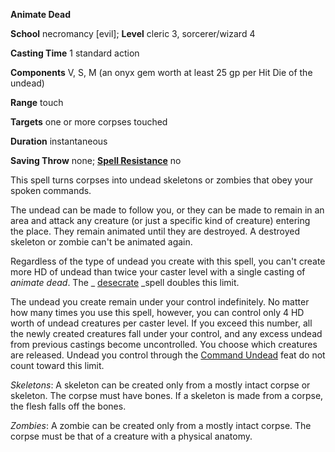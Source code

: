  **Animate Dead**

**School** necromancy [evil]; **Level** cleric 3, sorcerer/wizard 4

**Casting Time** 1 standard action

**Components** V, S, M (an onyx gem worth at least 25 gp per Hit Die of the undead)

**Range** touch

**Targets** one or more corpses touched

**Duration** instantaneous

**Saving Throw** none; **[Spell Resistance](../glossary#_spell-resistance)** no

This spell turns corpses into undead skeletons or zombies that obey your spoken commands.

The undead can be made to follow you, or they can be made to remain in an area and attack any creature (or just a specific kind of creature) entering the place. They remain animated until they are destroyed. A destroyed skeleton or zombie can't be animated again.

Regardless of the type of undead you create with this spell, you can't create more HD of undead than twice your caster level with a single casting of _animate dead_. The _ [desecrate](desecrate#_desecrate) _spell doubles this limit.

The undead you create remain under your control indefinitely. No matter how many times you use this spell, however, you can control only 4 HD worth of undead creatures per caster level. If you exceed this number, all the newly created creatures fall under your control, and any excess undead from previous castings become uncontrolled. You choose which creatures are released. Undead you control through the [Command Undead](../feats#_command-undead) feat do not count toward this limit.

_Skeletons_: A skeleton can be created only from a mostly intact corpse or skeleton. The corpse must have bones. If a skeleton is made from a corpse, the flesh falls off the bones.

_Zombies_: A zombie can be created only from a mostly intact corpse. The corpse must be that of a creature with a physical anatomy.

